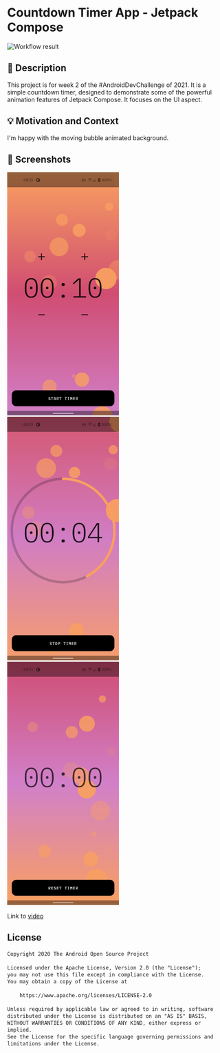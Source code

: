# Countdown Timer App - Jetpack Compose

<!--- Replace <OWNER> with your Github Username and <REPOSITORY> with the name of your repository. -->
<!--- You can find both of these in the url bar when you open your repository in github. -->
![Workflow result](https://github.com/riggaroo/countdown-timer-compose/workflows/Check/badge.svg)


## :scroll: Description
<!--- Describe your app in one or two sentences -->
This project is for week 2 of the #AndroidDevChallenge of 2021. It is a simple countdown timer,
 designed to demonstrate some of the powerful animation features of Jetpack Compose.
 It focuses on the UI aspect.

## :bulb: Motivation and Context
<!--- Optionally point readers to interesting parts of your submission. -->
<!--- What are you especially proud of? -->
I'm happy with the moving bubble animated background.

## :camera_flash: Screenshots
<!-- You can add more screenshots here if you like -->
<img src="/results/screenshot_1.png" width="260">&emsp;<img src="/results/screenshot_2.png" width="260">&emsp;<img src="/results/screenshot_3.png" width="260">

Link to [video](/results/video.mp4)

## License
```
Copyright 2020 The Android Open Source Project

Licensed under the Apache License, Version 2.0 (the "License");
you may not use this file except in compliance with the License.
You may obtain a copy of the License at

    https://www.apache.org/licenses/LICENSE-2.0

Unless required by applicable law or agreed to in writing, software
distributed under the License is distributed on an "AS IS" BASIS,
WITHOUT WARRANTIES OR CONDITIONS OF ANY KIND, either express or implied.
See the License for the specific language governing permissions and
limitations under the License.
```
